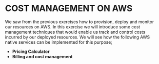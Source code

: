 ﻿# COST MANAGEMENT ON AWS

We saw from the previous exercises how to provision, deploy and monitor our resources on AWS. In this exercise we will introduce some cost management techniques that would enable us track and control costs incurred by our deployed resources. We will see how the following AWS native services can be implemented for this purpose;

- **Pricing Calculator**
- **Billing and cost management**

